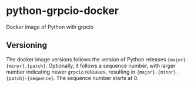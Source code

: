 # python-grpcio-docker

Docker image of Python with grpcio

## Versioning

The docker image versions follows the version of Python releases `{major}.{minor}.{patch}`. Optionally, it follows a sequence number, with larger number indicating newer `grpcio` releases, resulting in `{major}.{minor}.{patch}-{sequence}`. The sequence number starts at 0.
